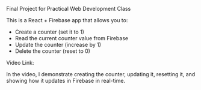 Final Project for Practical Web Development Class 

This is a React + Firebase app that allows you to:
- Create a counter (set it to 1)
- Read the current counter value from Firebase
- Update the counter (increase by 1)
- Delete the counter (reset to 0)

  

Video Link: 

In the video, I demonstrate creating the counter, updating it, resetting it, and showing how it updates in Firebase in real-time.
